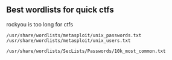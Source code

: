 ## Best wordlists for quick ctfs

rockyou is too long for ctfs

```
/usr/share/wordlists/metasploit/unix_passwords.txt
/usr/share/wordlists/metasploit/unix_users.txt

/usr/share/wordlists/SecLists/Passwords/10k_most_common.txt
```



